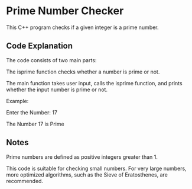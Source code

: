 # Prime Number Checker

This C++ program checks if a given integer is a prime number.

## Code Explanation
The code consists of two main parts:

The isprime function checks whether a number is prime or not.

The main function takes user input, calls the isprime function, and prints whether the input number is prime or not.

Example:

Enter the Number: 17

The Number 17 is Prime

## Notes
Prime numbers are defined as positive integers greater than 1.

This code is suitable for checking small numbers. For very large numbers, more optimized algorithms, such as the Sieve of Eratosthenes, are recommended.